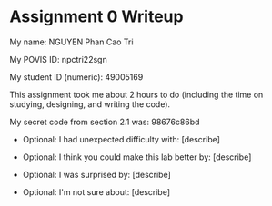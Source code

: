 Assignment 0 Writeup
=============

My name: NGUYEN Phan Cao Tri

My POVIS ID: npctri22sgn

My student ID (numeric): 49005169

This assignment took me about 2 hours to do (including the time on studying, designing, and writing the code).

My secret code from section 2.1 was: 98676c86bd

- Optional: I had unexpected difficulty with: [describe]

- Optional: I think you could make this lab better by: [describe]

- Optional: I was surprised by: [describe]

- Optional: I'm not sure about: [describe]

